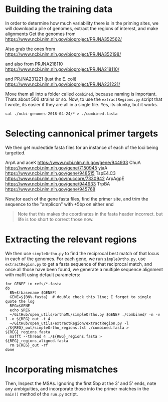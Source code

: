 # Building the training data
In order to determine how much variability there is in the priming sites, we will download a pile of genomes, extract the regions of interest, and make alignments
Get the genomes from
https://www.ncbi.nlm.nih.gov/bioproject/PRJNA352562/

Also grab the ones from
https://www.ncbi.nlm.nih.gov/bioproject/PRJNA352198/

and also from PRJNA218110
https://www.ncbi.nlm.nih.gov/bioproject/PRJNA218110/

and PRJNA231221 (just the E. coli)
https://www.ncbi.nlm.nih.gov/bioproject/PRJNA231221/

Move them all into a folder called `combined`, because naming is important. Thats about
500 strains or so.  Now, to use the `extractRegions.py` script that I wrote, its easier if they are all in a single file.  Yes, its clunky, but it works.



```
cat ./ncbi-genomes-2018-04-24/* > ./combined.fasta

```

# Selecting cannonical primer targets

We then get nucleotide fasta files for an instance of each of the loci being targetted.

ArpA and aceK
https://www.ncbi.nlm.nih.gov/gene/944933
ChuA
https://www.ncbi.nlm.nih.gov/gene/7150945
yjaA
https://www.ncbi.nlm.nih.gov/gene/948515
TspE4.C3
https://www.ncbi.nlm.nih.gov/nuccore/7330942
ArpAgpE
https://www.ncbi.nlm.nih.gov/gene/944933
TrpBA
https://www.ncbi.nlm.nih.gov/gene/945768

Now,for each of the gene fasta files, find the primer site, and trim the sequence to the "amplicon" with +5bp on either end
>Note that this makes the coordinates in the fasta header incorrect.  but life is too short to correct those now.


#  Extracting the relevant regions
We then use `simpleOrtho.py` to find the reciprocal best match of that locus in each of the genomes.  For each gene, we run `simpleOrtho.py`, use `extractRegion.py` to get a fasta sequence of that reciprocal match, and once all those have been found, we generate a multiple sequence alignment with mafft using default parameters:
```
for GENEF in refs/*.fasta
do
  BN=$(basename $GENEF)
  GENE=${BN%.fasta}  # double check this line; I forgot to single quote the log
  REG=$GENE
  echo $REG
  ~/GitHub/open_utils/orthoML/simpleOrtho.py $GENEF ./combined/ -n -v 1 -o ${REG}_out -t 4
  ~/GitHub/open_utils/extractRegion/extractRegion.py -l ./${REG}_out/simpleOrtho_regions.txt ./combined.fasta > ${REG}_regions.fasta
  mafft --thread 4 ./${REG}_regions.fasta > ${REG}_regions_aligned.fasta
  rm ${REG}_out -rf
done

```

# Incorporating mismatches
Then, Inspect the MSAs.  Ignoring the first 5bp at the 3' and 5' ends, note any ambiguities, and incorporate those into the primer matches in the `main()` method of the `run.py` script.
